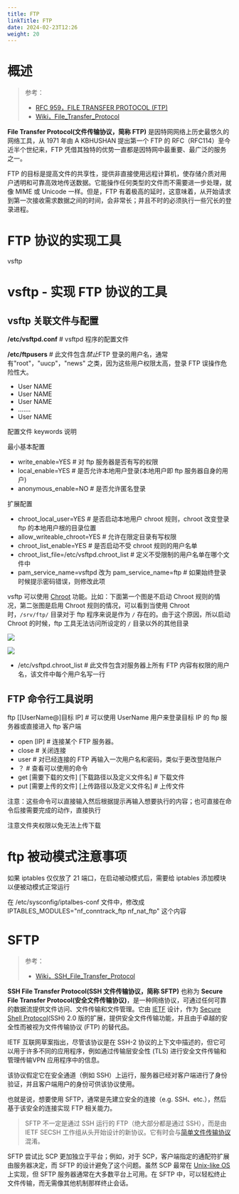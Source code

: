 ```yaml
---
title: FTP
linkTitle: FTP
date: 2024-02-23T12:26
weight: 20
---
```


# 概述

> 参考：
>
> - [RFC 959，FILE TRANSFER PROTOCOL (FTP)](https://datatracker.ietf.org/doc/html/rfc959)
> - [Wiki，File_Transfer_Protocol](https://en.wikipedia.org/wiki/File_Transfer_Protocol)

**File Transfer Protocol(文件传输协议，简称 FTP)** 是因特网网络上历史最悠久的网络工具，从 1971 年由 A KBHUSHAN 提出第一个 FTP 的 RFC（RFC114）至今近半个世纪来，FTP 凭借其独特的优势一直都是因特网中最重要、最广泛的服务之一。

FTP 的目标是提高文件的共享性，提供非直接使用远程计算机，使存储介质对用户透明和可靠高效地传送数据。它能操作任何类型的文件而不需要进一步处理，就像 MIME 或 Unicode 一样。但是，FTP 有着极高的延时，这意味着，从开始请求到第一次接收需求数据之间的时间，会非常长；并且不时的必须执行一些冗长的登录进程。

# FTP 协议的实现工具

vsftp

# vsftp - 实现 FTP 协议的工具

## vsftp 关联文件与配置

**/etc/vsftpd.conf** # vsftpd 程序的配置文件

**/etc/ftpusers** # 此文件包含*禁止*FTP 登录的用户名，通常有"root"，"uucp"，"news" 之类，因为这些用户权限太高，登录 FTP 误操作危险性大。

- User NAME
- User NAME
- User NAME
- .......
- User NAME

配置文件 keywords 说明

最小基本配置

- write_enable=YES # 对 ftp 服务器是否有写的权限
- local_enable=YES # 是否允许本地用户登录(本地用户即 ftp 服务器自身的用户)
- anonymous_enable=NO # 是否允许匿名登录

扩展配置

- chroot_local_user=YES # 是否启动本地用户 chroot 规则，chroot 改变登录 ftp 的本地用户根的目录位置
- allow_writeable_chroot=YES # 允许在限定目录有写权限
- chroot_list_enable=YES # 是否启动不受 chroot 规则的用户名单
- chroot_list_file=/etc/vsftpd.chroot_list # 定义不受限制的用户名单在哪个文件中
- pam_service_name=vsftpd 改为 pam_service_name=ftp # 如果始终登录时候提示密码错误，则修改此项

vsftp 可以使用 [Chroot](/docs/1.操作系统/Linux%20管理/Linux%20系统管理工具/Chroot.md) 功能。比如：下面第一个图是不启动 Chroot 规则的情况，第二张图是启用 Chroot 规则的情况，可以看到当使用 Chroot 时，`/srv/ftp/` 目录对于 ftp 程序来说是作为 `/` 存在的。由于这个原因，所以启动 Chroot 的时候，ftp 工具无法访问所设定的 `/` 目录以外的其他目录

![](https://notes-learning.oss-cn-beijing.aliyuncs.com/pvqe8m/1616165219993-ce6cd857-e9ba-4af0-b7fc-7d77cf547d84.jpeg)

![](https://notes-learning.oss-cn-beijing.aliyuncs.com/pvqe8m/1616165220004-51f8038e-598e-427a-9b04-8f1987475f04.jpeg)

- /etc/vsftpd.chroot_list # 此文件包含对服务器上所有 FTP 内容有权限的用户名，该文件中每个用户名写一行

## FTP 命令行工具说明

ftp \[\[UserName@]目标 IP] # 可以使用 UserName 用户来登录目标 IP 的 ftp 服务器或直接进入 ftp 客户端

- open \[IP] # 连接某个 FTP 服务器。
- close # 关闭连接
- user # 对已经连接的 FTP 再输入一次用户名和密码，类似于更改登陆账户
- ？ # 查看可以使用的命令
- get \[需要下载的文件] \[下载路径以及定义文件名] # 下载文件
- put \[需要上传的文件] \[上传路径以及定义文件名] # 上传文件

注意：这些命令可以直接输入然后根据提示再输入想要执行的内容；也可直接在命令后接需要完成的动作，直接执行

注意文件夹权限以免无法上传下载

# ftp 被动模式注意事项

如果 iptables 仅仅放了 21 端口，在启动被动模式后，需要给 iptables 添加模块以便被动模式正常运行

在 /etc/sysconfig/iptalbes-conf 文件中，修改成 IPTABLES_MODULES="nf_conntrack_ftp nf_nat_ftp" 这个内容

# SFTP

> 参考：
>
> - [Wiki，SSH_File_Transfer_Protocol](https://en.wikipedia.org/wiki/SSH_File_Transfer_Protocol)

**SSH File Transfer Protocol(SSH 文件传输协议，简称 SFTP)** 也称为 **Secure File Transfer Protocol(安全文件传输协议)**，是一种网络协议，可通过任何可靠的数据流提供文件访问、文件传输和文件管理。它由 [IETF](/docs/Standard/Internet/IETF.md) 设计，作为 [Secure Shell Protocol](/docs/4.数据通信/通信协议/Secure%20Shell%20Protocol.md)(SSH) 2.0 版的扩展，提供安全文件传输功能，并且由于卓越的安全性而被视为文件传输协议 (FTP) 的替代品。

IETF 互联网草案指出，尽管该协议是在 SSH-2 协议的上下文中描述的，但它可以用于许多不同的应用程序，例如通过传输层安全性 (TLS) 进行安全文件传输和管理传输VPN 应用程序中的信息。

该协议假定它在安全通道（例如 SSH）上运行，服务器已经对客户端进行了身份验证，并且客户端用户的身份可供该协议使用。

也就是说，想要使用 SFTP，通常是先建立安全的连接（e.g. SSH、etc.），然后基于该安全的连接实现 FTP 相关能力。

> SFTP 不一定是通过 SSH 运行的 FTP（绝大部分都是通过 SSH），而是由 IETF SECSH 工作组从头开始设计的新协议。它有时会与[简单文件传输协议](https://en.wikipedia.org/wiki/Simple_File_Transfer_Protocol)混淆。

SFTP 尝试比 SCP 更加独立于平台；例如，对于 SCP，客户端指定的通配符扩展由服务器决定，而 SFTP 的设计避免了这个问题。虽然 SCP 最常在 [Unix-like OS](/docs/1.操作系统/Operating%20system/Unix-like%20OS/Unix-like%20OS.md) 上实现，但 SFTP 服务器通常在大多数平台上可用。在 SFTP 中，可以轻松终止文件传输，而无需像其他机制那样终止会话。